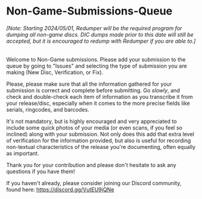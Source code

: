 # Non-Game-Submissions-Queue
###### [Note: Starting 2024/05/01, Redumper will be the required program for dumping all non-game discs. DIC dumps made prior to this date will still be accepted, but it is encouraged to redump with Redumper if you are able to.]

Welcome to Non-Game submissions. Please add your submission to the queue by going to "Issues" and selecting the type of submission you are making (New Disc, Verification, or Fix).

Please, please make sure that all the information gathered for your submission is correct and complete before submitting. Go <i>slowly</i>, and check and double-check each item of information as you transcribe it from your release/disc, especially when it comes to the more precise fields like serials, ringcodes, and barcodes.

It's not mandatory, but is highly encouraged and very appreciated to include some quick photos of your media (or even scans, if you feel so inclined) along with your submission. Not only does this add that extra level of verification for the information provided, but also is useful for recording non-textual characteristics of the release you're documenting, often equally as important.

Thank you for your contribution and please don't hesitate to ask any questions if you have them!

If you haven't already, please consider joining our Discord community, found here: https://discord.gg/VutEU9jQNe